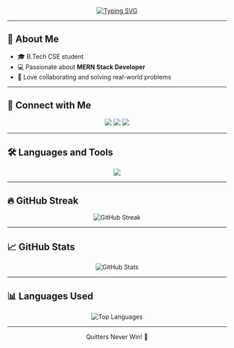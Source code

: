 
<!-- Typing SVG -->
<p align="center">
  <a href="https://git.io/typing-svg">
    <img src="https://readme-typing-svg.herokuapp.com?font=Fira+Code&weight=500&size=28&pause=1000&color=6C63FF&center=true&vCenter=true&width=600&lines=Hi+%F0%9F%91%8B%2C+I'm+Anshika+Mishra;Full+Stack+Developer+⚡;Crafting+Scalable+Web+Apps+✨;MERN+Stack+%7C+Cloud+Explorer+☁️" alt="Typing SVG" />
  </a>
</p>


--- 

## 🌟 About Me
- 🎓 B.Tech CSE student  
- 💻 Passionate about **MERN Stack Developer**   
- 🤝 Love collaborating and solving real-world problems   

---

## 🤝 Connect with Me  
<p align="center">
<a href="https://www.linkedin.com/in/namanmukesh/" target="blank"><img src="https://img.shields.io/badge/LinkedIn-0077B5?style=for-the-badge&logo=linkedin&logoColor=white"/></a>
<a href="mailto:namanmukesh5@gmail.com.com" target="blank"><img src="https://img.shields.io/badge/Gmail-D14836?style=for-the-badge&logo=gmail&logoColor=white"/></a>
<a href="https://github.com/NamanMukesh" target="blank"><img src="https://img.shields.io/badge/GitHub-100000?style=for-the-badge&logo=github&logoColor=white"/></a>
</p>  

---

## 🛠️ Languages and Tools  
<p align="center">
<img src="https://skillicons.dev/icons?i=c++,python,js,html,css,react,nodejs,express,mongodb,mysql,git,github,vscode,postman,vercel,aws,powerbi" />
</p>  

---

## 🔥 GitHub Streak  
<p align="center">
  <img src="https://streak-stats.demolab.com?user=Anshika005&theme=tokyonight&hide_border=true&ring=6C63FF&fire=FF6EC7&currStreakLabel=6C63FF" alt="GitHub Streak"/>
</p>

---

## 📈 GitHub Stats  
<p align="center">
  <img src="https://github-readme-stats.vercel.app/api?username=Anshika005&show_icons=true&theme=tokyonight&hide_border=true&title_color=6C63FF&icon_color=6C63FF" alt="GitHub Stats"/>
</p>

---

## 📊 Languages Used  
<p align="center">
  <img src="https://github-readme-stats.vercel.app/api/top-langs/?username=Anshika005&layout=compact&theme=tokyonight&hide_border=true&title_color=6C63FF" alt="Top Languages"/>
</p>

---
<p align="center">
  Quitters Never Win! 🚀  
</p>



<!--
**Anshika005/Anshika005** is a ✨ _special_ ✨ repository because its `README.md` (this file) appears on your GitHub profile.

Here are some ideas to get you started:

- 🔭 I’m currently working on ...
- 🌱 I’m currently learning ...
- 👯 I’m looking to collaborate on ...
- 🤔 I’m looking for help with ...
- 💬 Ask me about ...
- 📫 How to reach me: ...
- 😄 Pronouns: ...
- ⚡ Fun fact: ...
-->
